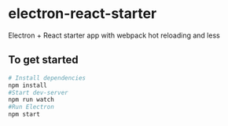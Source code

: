 # electron-react-starter

Electron + React starter app with webpack hot reloading and less

## To get started
```sh
# Install dependencies
npm install
#Start dev-server
npm run watch
#Run Electron
npm start
